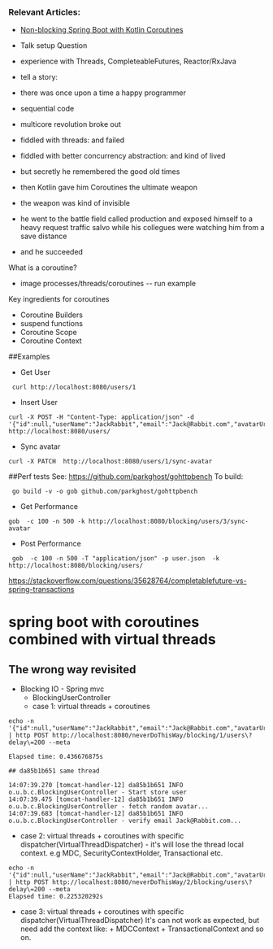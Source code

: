 ### Relevant Articles:
- [Non-blocking Spring Boot with Kotlin Coroutines](http://www.baeldung.com/non-blocking-spring-boot-with-kotlin-coroutines)


- Talk setup
Question
- experience with Threads, CompleteableFutures, Reactor/RxJava

- tell a story:

- there was once upon a time a happy programmer
- sequential code

- multicore revolution broke out
- fiddled with threads: and failed
- fiddled with better concurrency abstraction: and kind of lived
- but secretly he remembered the good old times

- then Kotlin gave him Coroutines the ultimate weapon 
- the weapon was kind of invisible 

- he went to the battle field called production and exposed himself to a heavy request traffic salvo while his collegues were watching him from a save distance
- and he succeeded


What is a coroutine?
- image processes/threads/coroutines
-- run example

Key ingredients for coroutines
- Coroutine Builders
- suspend functions
- Coroutine Scope 
- Coroutine Context


##Examples
- Get User
```
 curl http://localhost:8080/users/1
```

- Insert User
```
curl -X POST -H "Content-Type: application/json" -d '{"id":null,"userName":"JackRabbit","email":"Jack@Rabbit.com","avatarUrl":null}'  http://localhost:8080/users/
```

- Sync avatar
```
curl -X PATCH  http://localhost:8080/users/1/sync-avatar
```


##Perf tests
See: https://github.com/parkghost/gohttpbench
To build:
```
 go build -v -o gob github.com/parkghost/gohttpbench
```
- Get Performance
```
gob  -c 100 -n 500 -k http://localhost:8080/blocking/users/3/sync-avatar

```

- Post Performance
```
 gob  -c 100 -n 500 -T "application/json" -p user.json  -k   http://localhost:8080/blocking/users/

```


https://stackoverflow.com/questions/35628764/completablefuture-vs-spring-transactions


# spring boot with coroutines combined with virtual threads
## The wrong way revisited
- Blocking IO - Spring mvc
  - BlockingUserController
  - case 1: virtual threads + coroutines
```shell
echo -n '{"id":null,"userName":"JackRabbit","email":"Jack@Rabbit.com","avatarUrl":null}' | http POST http://localhost:8080/neverDoThisWay/blocking/1/users\?delay\=200 --meta

Elapsed time: 0.436676875s

## da85b1b651 same thread

14:07:39.270 [tomcat-handler-12] da85b1b651 INFO  o.u.b.c.BlockingUserController - Start store user
14:07:39.475 [tomcat-handler-12] da85b1b651 INFO  o.u.b.c.BlockingUserController - fetch random avatar...
14:07:39.683 [tomcat-handler-12] da85b1b651 INFO  o.u.b.c.BlockingUserController - verify email Jack@Rabbit.com...
```


- case 2: virtual threads + coroutines with specific dispatcher(VirtualThreadDispatcher) - it's will lose the thread local context. e.g MDC, SecurityContextHolder, Transactional etc.
```shell
echo -n '{"id":null,"userName":"JackRabbit","email":"Jack@Rabbit.com","avatarUrl":null}' | http POST http://localhost:8080/neverDoThisWay/2/blocking/users\?delay\=200 --meta
Elapsed time: 0.225320292s
```

- case 3: virtual threads + coroutines with specific dispatcher(VirtualThreadDispatcher)
It's can not work as expected, but need add the context like: + MDCContext + TransactionalContext and so on.